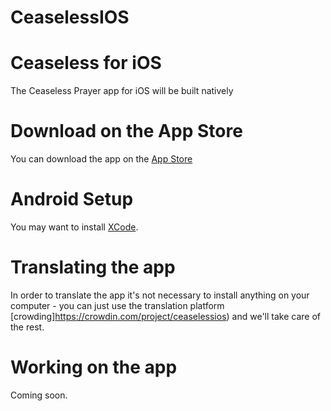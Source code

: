 # CeaselessIOS
# Ceaseless for iOS
The Ceaseless Prayer app for iOS will be built natively

# Download on the App Store

You can download the app on the [App Store](https://itunes.apple.com/us/app/ceaseless/id973610764?mt=8)

# Android Setup

You may want to install [XCode](https://developer.apple.com/tools/xcode/).

# Translating the app

In order to translate the app it's not necessary to install anything on your computer - you can just use the translation platform [crowding]https://crowdin.com/project/ceaselessios) and we'll take care of the rest.

# Working on the app

Coming soon.
